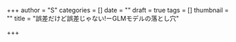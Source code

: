 +++
author = "S"
categories = []
date = ""
draft = true
tags = []
thumbnail = ""
title = "誤差だけど誤差じゃない!ーGLMモデルの落とし穴"

+++
